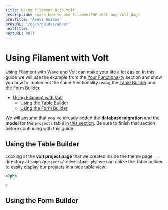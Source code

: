 ```yaml
---
title: Using Filament With Volt
description: Learn how to use FilamentPHP with any Volt page
prevTitle: 'About Guides'
prevURL: '/docs/guides/about'
nextTitle: ''
nextURL: null
---
```


# Using Filament with Volt

Using Filament with Wave and Volt can make your life a lot easier. In this guide we will use the example from the <a href="{ url('/docs/your-functionality' )}">Your Functionality</a> section and show you how to implement the same functionality using the <a href="https://filamentphp.com/docs/tables/installation" target="_blank">Table Builder</a> and the <a href="https://filamentphp.com/docs/forms/installation" target="_blank">Form Builder</a>.

- [Using Filament with Volt](#using-filament-with-volt)
  - [Using the Table Builder](#using-the-table-builder)
  - [Using the Form Builder](#using-the-form-builder)


We will assume that you've already added the **database migration** and the **model** for the `projects` table in <a href="{ url('/docs/your-functionality' )}">this section</a>. Be sure to finish that section before continuing with this guide.

## Using the Table Builder

Looking at the **volt project page** that we created inside the theme page directory at `pages/projects/index.blade.php` we can utilize the Table builder to easily display our projects in a nice table view:

```php
<?php

>
```

## Using the Form Builder